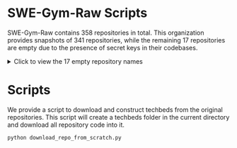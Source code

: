 # SWE-Gym-Raw Scripts

SWE-Gym-Raw contains 358 repositories in total. This organization provides snapshots of 341 repositories, while the remaining 17 repositories are empty due to the presence of secret keys in their codebases.

<details>
<summary>Click to view the 17 empty repository names</summary>

- PokemonGoF/PokemonGo-Bot
- PyGithub/PyGithub
- activeloopai/deeplake
- boto/boto
- canonical/snapcraft
- cloud-custodian/cloud-custodian
- dj-stripe/dj-stripe
- facebookresearch/fairseq
- getmoto/moto
- googleapis/google-auth-library-python
- hpcaitech/ColossalAI
- huggingface/datasets
- localstack/localstack
- mantl/mantl
- pallets/werkzeug
- python-discord/bot
- scrapy/scrapy
</details>

# Scripts
We provide a script to download and construct techbeds from the original repositories. This script will create a techbeds folder in the current directory and download all repository code into it.
```bash
python download_repo_from_scratch.py
```
